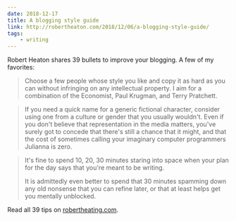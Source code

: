 ```yaml
---
date: 2018-12-17
title: A blogging style guide
link: http://robertheaton.com/2018/12/06/a-blogging-style-guide/
tags:
    - writing
---
```


Robert Heaton shares 39 bullets to improve your blogging. A few of my favorites:

> Choose a few people whose style you like and copy it as hard as you can without infringing on any intellectual property. I aim for a combination of the Economist, Paul Krugman, and Terry Pratchett.

> If you need a quick name for a generic fictional character, consider using one from a culture or gender that you usually wouldn't. Even if you don't believe that representation in the media matters, you've surely got to concede that there's still a chance that it might, and that the cost of sometimes calling your imaginary computer programmers Julianna is zero.

> It's fine to spend 10, 20, 30 minutes staring into space when your plan for the day says that you're meant to be writing.
>
> It is admittedly even better to spend that 30 minutes spamming down any old nonsense that you can refine later, or that at least helps get you mentally unblocked.

Read all 39 tips on [robertheating.com](http://robertheaton.com/2018/12/06/a-blogging-style-guide/).
